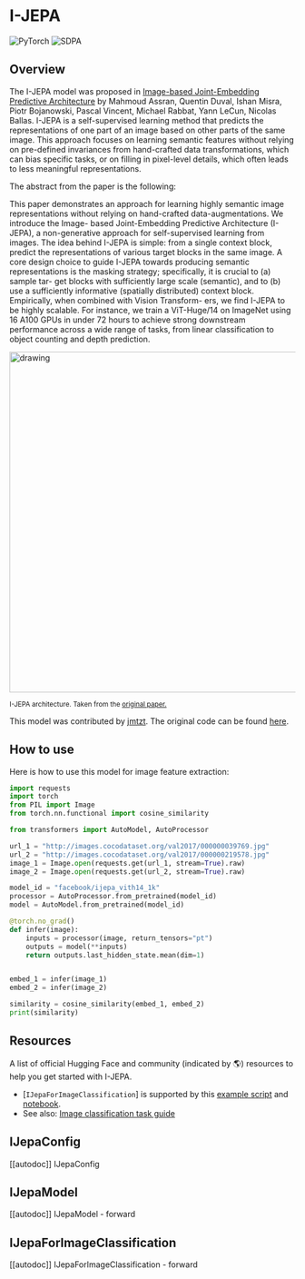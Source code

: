 <!--Copyright 2024 The HuggingFace Team. All rights reserved.

Licensed under the Apache License, Version 2.0 (the "License"); you may not use this file except in compliance with
the License. You may obtain a copy of the License at

http://www.apache.org/licenses/LICENSE-2.0

Unless required by applicable law or agreed to in writing, software distributed under the License is distributed on
an "AS IS" BASIS, WITHOUT WARRANTIES OR CONDITIONS OF ANY KIND, either express or implied. See the License for the
specific language governing permissions and limitations under the License.

⚠️ Note that this file is in Markdown but contain specific syntax for our doc-builder (similar to MDX) that may not be
rendered properly in your Markdown viewer.

-->

# I-JEPA

<div class="flex flex-wrap space-x-1">
<img alt="PyTorch" src="https://img.shields.io/badge/PyTorch-DE3412?style=flat&logo=pytorch&logoColor=white">
<img alt="SDPA" src="https://img.shields.io/badge/SDPA-DE3412?style=flat&logo=pytorch&logoColor=white">
</div>

## Overview

The I-JEPA model was proposed in [Image-based Joint-Embedding Predictive Architecture](https://arxiv.org/abs/2301.08243) by Mahmoud Assran, Quentin Duval, Ishan Misra, Piotr Bojanowski, Pascal Vincent, Michael Rabbat, Yann LeCun, Nicolas Ballas.
I-JEPA is a self-supervised learning method that predicts the representations of one part of an image based on other parts of the same image. This approach focuses on learning semantic features without relying on pre-defined invariances from hand-crafted data transformations, which can bias specific tasks, or on filling in pixel-level details, which often leads to less meaningful representations.

The abstract from the paper is the following:

This paper demonstrates an approach for learning highly semantic image representations without relying on hand-crafted data-augmentations. We introduce the Image- based Joint-Embedding Predictive Architecture (I-JEPA), a non-generative approach for self-supervised learning from images. The idea behind I-JEPA is simple: from a single context block, predict the representations of various target blocks in the same image. A core design choice to guide I-JEPA towards producing semantic representations is the masking strategy; specifically, it is crucial to (a) sample tar- get blocks with sufficiently large scale (semantic), and to (b) use a sufficiently informative (spatially distributed) context block. Empirically, when combined with Vision Transform- ers, we find I-JEPA to be highly scalable. For instance, we train a ViT-Huge/14 on ImageNet using 16 A100 GPUs in under 72 hours to achieve strong downstream performance across a wide range of tasks, from linear classification to object counting and depth prediction.

<img src="https://huggingface.co/datasets/huggingface/documentation-images/resolve/main/transformers/model_doc/ijepa_architecture.jpg"
alt="drawing" width="600"/>

<small> I-JEPA architecture. Taken from the <a href="https://arxiv.org/abs/2301.08243">original paper.</a> </small>

This model was contributed by [jmtzt](https://huggingface.co/jmtzt).
The original code can be found [here](https://github.com/facebookresearch/ijepa).

## How to use

Here is how to use this model for image feature extraction:

```python
import requests
import torch
from PIL import Image
from torch.nn.functional import cosine_similarity

from transformers import AutoModel, AutoProcessor

url_1 = "http://images.cocodataset.org/val2017/000000039769.jpg"
url_2 = "http://images.cocodataset.org/val2017/000000219578.jpg"
image_1 = Image.open(requests.get(url_1, stream=True).raw)
image_2 = Image.open(requests.get(url_2, stream=True).raw)

model_id = "facebook/ijepa_vith14_1k"
processor = AutoProcessor.from_pretrained(model_id)
model = AutoModel.from_pretrained(model_id)

@torch.no_grad()
def infer(image):
    inputs = processor(image, return_tensors="pt")
    outputs = model(**inputs)
    return outputs.last_hidden_state.mean(dim=1)


embed_1 = infer(image_1)
embed_2 = infer(image_2)

similarity = cosine_similarity(embed_1, embed_2)
print(similarity)
```

## Resources

A list of official Hugging Face and community (indicated by 🌎) resources to help you get started with I-JEPA.

<PipelineTag pipeline="image-classification"/>

- [`IJepaForImageClassification`] is supported by this [example script](https://github.com/huggingface/transformers/tree/main/examples/pytorch/image-classification) and [notebook](https://colab.research.google.com/github/huggingface/notebooks/blob/main/examples/image_classification.ipynb).
- See also: [Image classification task guide](../tasks/image_classification)

## IJepaConfig

[[autodoc]] IJepaConfig

## IJepaModel

[[autodoc]] IJepaModel
    - forward

## IJepaForImageClassification

[[autodoc]] IJepaForImageClassification
    - forward